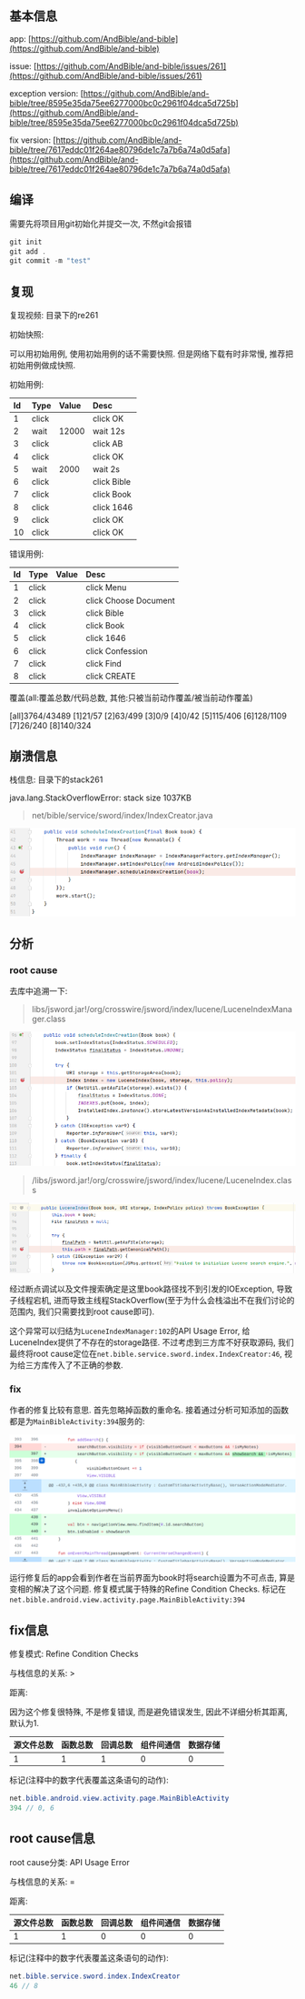 ## 基本信息

app: [https://github.com/AndBible/and-bible](https://github.com/AndBible/and-bible)

issue: [https://github.com/AndBible/and-bible/issues/261](https://github.com/AndBible/and-bible/issues/261)

exception version: [https://github.com/AndBible/and-bible/tree/8595e35da75ee6277000bc0c2961f04dca5d725b](https://github.com/AndBible/and-bible/tree/8595e35da75ee6277000bc0c2961f04dca5d725b)

fix version: [https://github.com/AndBible/and-bible/tree/7617eddc01f264ae80796de1c7a7b6a74a0d5afa](https://github.com/AndBible/and-bible/tree/7617eddc01f264ae80796de1c7a7b6a74a0d5afa)

## 编译

需要先将项目用git初始化并提交一次, 不然git会报错

```dart
git init
git add .
git commit -m "test"
```
## 复现

复现视频: 目录下的re261

初始快照:

可以用初始用例, 使用初始用例的话不需要快照. 但是网络下载有时非常慢, 推荐把初始用例做成快照.

初始用例:

|Id|Type|Value|Desc|
|:----|:----|:----|:----|
|1|click|    |click OK|
|2|wait|12000|wait 12s|
|3|click|    |click AB|
|4|click|    |click OK|
|5|wait|2000|wait 2s|
|6|click|    |click Bible|
|7|click|    |click Book|
|8|click|    |click 1646|
|9|click|    |click OK|
|10|click|    |click OK|

错误用例:

|Id|Type|Value|Desc|
|:----|:----|:----|:----|
|1|click|    |click Menu|
|2|click|    |click Choose Document|
|3|click|    |click Bible|
|4|click|    |click Book|
|5|click|    |click 1646|
|6|click|    |click Confession|
|7|click|    |click Find|
|8|click|    |click CREATE|

覆盖(all:覆盖总数/代码总数, 其他:只被当前动作覆盖/被当前动作覆盖)

[all]3764/43489 [1]21/57 [2]63/499 [3]0/9 [4]0/42 [5]115/406 [6]128/1109 [7]26/240 [8]140/324

## 崩溃信息

栈信息: 目录下的stack261

java.lang.StackOverflowError: stack size 1037KB

> net/bible/service/sword/index/IndexCreator.java

![image-20220303195326185](README.assets/image-20220303195326185.png)

## 分析

### root cause

去库中追溯一下:

> libs/jsword.jar!/org/crosswire/jsword/index/lucene/LuceneIndexManager.class

![image-20220303195337906](README.assets/image-20220303195337906.png)

> /libs/jsword.jar!/org/crosswire/jsword/index/lucene/LuceneIndex.class

![image-20220303195343163](README.assets/image-20220303195343163.png)

经过断点调试以及文件搜索确定是这里book路径找不到引发的IOException, 导致子线程宕机, 进而导致主线程StackOverflow(至于为什么会栈溢出不在我们讨论的范围内, 我们只需要找到root cause即可). 

这个异常可以归结为`LuceneIndexManager:102`的API Usage Error, 给LuceneIndex提供了不存在的storage路径. 不过考虑到三方库不好获取源码, 我们最终将root cause定位在`net.bible.service.sword.index.IndexCreator:46`, 视为给三方库传入了不正确的参数.

### fix

作者的修复比较有意思. 首先忽略掉函数的重命名. 接着通过分析可知添加的函数都是为`MainBibleActivity:394`服务的:

![image-20220406222949512](README.assets/image-20220406222949512.png)

运行修复后的app会看到作者在当前界面为book时将search设置为不可点击, 算是变相的解决了这个问题. 修复模式属于特殊的Refine Condition Checks. 标记在`net.bible.android.view.activity.page.MainBibleActivity:394`

## fix信息

修复模式: Refine Condition Checks

与栈信息的关系: >

距离:

因为这个修复很特殊, 不是修复错误, 而是避免错误发生, 因此不详细分析其距离, 默认为1.

|源文件总数|函数总数|回调总数|组件间通信|数据存储|
|:----|:----|:----|:----|:----|
|1|1|1|0|0|

标记(注释中的数字代表覆盖这条语句的动作):

```java
net.bible.android.view.activity.page.MainBibleActivity
394 // 0, 6
```
## root cause信息

root cause分类: API Usage Error

与栈信息的关系: =

距离:

|源文件总数|函数总数|回调总数|组件间通信|数据存储|
|:----|:----|:----|:----|:----|
|1|1|0|0|0|

标记(注释中的数字代表覆盖这条语句的动作):

```java
net.bible.service.sword.index.IndexCreator
46 // 8
```
